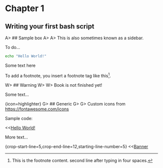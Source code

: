 # Chapter 1

## Writing your first bash script

A> ## Sample box
A>
A> This is also sometimes known as a sidebar.

To do...

```bash
echo "Hello World!"
```

Some text here

To add a footnote, you insert a footnote tag like this[^fn1].

W> ## Warning
W>
W> Book is not finished yet!

Some text...

{icon=highlighter}
G> ## Generic
G>
G> Custom icons from https://fontawesome.com/icons

Sample code:

<<[Hello World!](code/test.sh)

More text...

{crop-start-line=5,crop-end-line=12,starting-line-number=5}
<<[Banner](code/fn.sh)

[^fn1]: This is the footnote content.
    second line after typing in four spaces.
